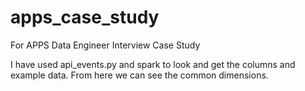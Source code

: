 # apps_case_study
For APPS Data Engineer Interview Case Study

I have used api_events.py and spark to look and get the columns and example data.
From here we can see the common dimensions.
